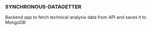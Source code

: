 ### SYNCHRONOUS-DATAGETTER

Backend app to fetch technical analysis data from API and saves it to MongoDB
